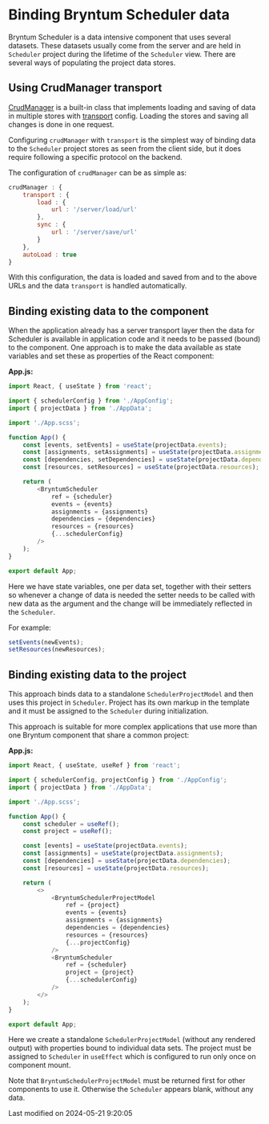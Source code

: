 # Binding Bryntum Scheduler data

Bryntum Scheduler is a data intensive component that uses several datasets. These datasets usually come from the server
and are held in `Scheduler` project during the lifetime of the `Scheduler` view. There are several ways of populating the
project data stores.

## Using CrudManager transport

[CrudManager](#Scheduler/data/CrudManager) is a built-in class that implements loading and saving of data in multiple
stores with [transport](#Scheduler/data/CrudManager#config-transport) config. Loading the stores and saving all
changes is done in one request.

Configuring `crudManager` with `transport` is the simplest way of binding data to the `Scheduler` project stores as seen
from the client side, but it does require following a specific protocol on the backend.

The configuration of `crudManager` can be as simple as:

```javascript
crudManager : {
    transport : {
        load : {
            url : '/server/load/url'
        },
        sync : {
            url : '/server/save/url'
        }
    },
    autoLoad : true
}
```

With this configuration, the data is loaded and saved from and to the above URLs and the data `transport` is handled
automatically.

## Binding existing data to the component

When the application already has a server transport layer then the data for Scheduler is available in application code and
it needs to be passed (bound) to the component. One approach is to make the data available as state variables and set
these as properties of the React component:

**App.js:**

```typescript
import React, { useState } from 'react';

import { schedulerConfig } from './AppConfig';
import { projectData } from './AppData';

import './App.scss';

function App() {
    const [events, setEvents] = useState(projectData.events);
    const [assignments, setAssignments] = useState(projectData.assignments);
    const [dependencies, setDependencies] = useState(projectData.dependencies);
    const [resources, setResources] = useState(projectData.resources);

    return (
        <BryntumScheduler
            ref = {scheduler}
            events = {events}
            assignments = {assignments}
            dependencies = {dependencies}
            resources = {resources}
            {...schedulerConfig}
        />
    );
}

export default App;
```

Here we have state variables, one per data set, together with their setters so whenever a change of data is needed the
setter needs to be called with new data as the argument and the change will be immediately reflected in the `Scheduler`.

For example:

```javascript
setEvents(newEvents);
setResources(newResources);
```

## Binding existing data to the project

This approach binds data to a standalone `SchedulerProjectModel` and then uses this project in `Scheduler`. Project has
its own markup in the template and it must be assigned to the `Scheduler` during initialization.

This approach is suitable for more complex applications that use more than one Bryntum component that share a common
project:

**App.js:**

```typescript
import React, { useState, useRef } from 'react';

import { schedulerConfig, projectConfig } from './AppConfig';
import { projectData } from './AppData';

import './App.scss';

function App() {
    const scheduler = useRef();
    const project = useRef();

    const [events] = useState(projectData.events);
    const [assignments] = useState(projectData.assignments);
    const [dependencies] = useState(projectData.dependencies);
    const [resources] = useState(projectData.resources);

    return (
        <>
            <BryntumSchedulerProjectModel
                ref = {project}
                events = {events}
                assignments = {assignments}
                dependencies = {dependencies}
                resources = {resources}
                {...projectConfig}
            />
            <BryntumScheduler
                ref = {scheduler}
                project = {project}
                {...schedulerConfig}
            />
        </>
    );
}

export default App;
```

Here we create a standalone `SchedulerProjectModel` (without any rendered output) with properties bound to individual data
sets. The project must be assigned to `Scheduler` in `useEffect` which is configured to run only once on component mount.

<div class="note">

Note that <code>BryntumSchedulerProjectModel</code> must be returned first for other components to use it. Otherwise the <code>Scheduler</code>
appears blank, without any data.

</div>



<p class="last-modified">Last modified on 2024-05-21 9:20:05</p>